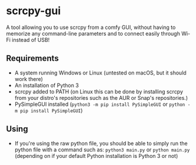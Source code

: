 # scrcpy-gui

A tool allowing you to use scrcpy from a comfy GUI, without having to memorize any command-line parameters and to connect easily through Wi-Fi instead of USB!

##  Requirements

- A system running Windows or Linux (untested on macOS, but it should work there)
- An installation of Python 3
- scrcpy added to PATH (on Linux this can be done by installing scrcpy from your distro's repositories such as the AUR or Snap's repositories.)
- PySimpleGUI installed (`python3 -m pip install PySimpleGUI` or `python -m pip install PySimpleGUI`)

## Using

- If you're using the raw python file, you should be able to simply run the python file with a command such as: `python3 main.py` or `python main.py` (depending on if your default Python installation is Python 3 or not)